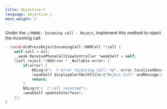```yaml
---
title: Objective-C
language: objective_c
menu_weight: 2
---
```



Under the `//MARK: Incoming call - Reject`, implement this method to reject the incoming call:

```objective-c
- (void)didPressRejectIncomingCall:(NXMCall *)call {
    self.call = nil;
    __weak ReceivePhoneCallViewController *weakSelf = self;
    [call reject:^(NSError * _Nullable error) {
        if(error) {
            NSLog(@"✆  ‼️ error rejecting call: %@", error.localizedDescription);
            [weakSelf displayAlertWithTitle:@"Reject Call" andMessage:@"Error rejecting call"];
            return;
        }
        NSLog(@"✆  🤙 call rejected");
        [weakSelf updateInterface];
    }];
}
```
